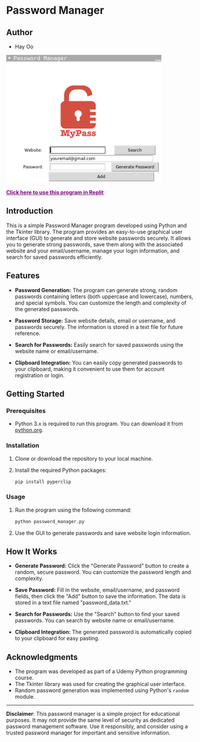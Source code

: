 
# Password Manager
## Author
- Hay Oo

![alt text](/logoscreen.png)

<b><a href="https://replit.com/@HayOo1/Password-Manager" style="color:purple;">Click here to use this program in Replit</a></b>


## Introduction

This is a simple Password Manager program developed using Python and the Tkinter library. The program provides an easy-to-use graphical user interface (GUI) to generate and store website passwords securely. It allows you to generate strong passwords, save them along with the associated website and your email/username, manage your login information, and search for saved passwords efficiently.

## Features

- **Password Generation:** The program can generate strong, random passwords containing letters (both uppercase and lowercase), numbers, and special symbols. You can customize the length and complexity of the generated passwords.

- **Password Storage:** Save website details, email or username, and passwords securely. The information is stored in a text file for future reference.

- **Search for Passwords:** Easily search for saved passwords using the website name or email/username.

- **Clipboard Integration:** You can easily copy generated passwords to your clipboard, making it convenient to use them for account registration or login.


## Getting Started

### Prerequisites

- Python 3.x is required to run this program. You can download it from [python.org](https://www.python.org/downloads/).

### Installation

1. Clone or download the repository to your local machine.

2. Install the required Python packages:
   ```bash
   pip install pyperclip
   ```

### Usage

1. Run the program using the following command:
   ```bash
   python password_manager.py
   ```

2. Use the GUI to generate passwords and save website login information.

## How It Works

- **Generate Password:** Click the "Generate Password" button to create a random, secure password. You can customize the password length and complexity.

- **Save Password:** Fill in the website, email/username, and password fields, then click the "Add" button to save the information. The data is stored in a text file named "password_data.txt."

- **Search for Passwords:** Use the "Search" button to find your saved passwords. You can search by website name or email/username.

- **Clipboard Integration:** The generated password is automatically copied to your clipboard for easy pasting.


## Acknowledgments

- The program was developed as part of a Udemy Python programming course.
- The Tkinter library was used for creating the graphical user interface.
- Random password generation was implemented using Python's `random` module.

---

**Disclaimer**: This password manager is a simple project for educational purposes. It may not provide the same level of security as dedicated password management software. Use it responsibly, and consider using a trusted password manager for important and sensitive information.

